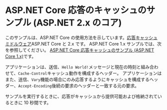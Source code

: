 # <a name="aspnet-core-response-caching-sample-aspnet-core-2x"></a>ASP.NET Core 応答のキャッシュのサンプル (ASP.NET 2.x のコア)

このサンプルは、ASP.NET Core の使用方法を示しています。[応答キャッシュ ミドルウェア](xref:performance/caching/middleware)ASP.NET Core と 2.x です。 ASP.NET Core 1.x サンプルでは、次を参照してください。 [ASP.NET Core 応答キャッシュのサンプル (ASP.NET Core 1.x)](https://github.com/aspnet/Docs/tree/master/aspnetcore/performance/caching/middleware/samples/1.x)です。

アプリケーションは、送信、`Hello World!`メッセージと現在の時刻と組み合わせて、`Cache-Control`キャッシュ動作を構成するヘッダー。 アプリケーションはまた、送信、`Vary`機能の場合にのみ応答するようにキャッシュを構成するヘッダー、`Accept-Encoding`後続の要求のヘッダーと一致する元の要求。

サンプルを実行するときに、応答がキャッシュから提供可能および格納されているときに 10 秒間です。
